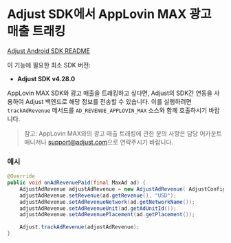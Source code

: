 # Adjust SDK에서 AppLovin MAX 광고 매출 트래킹

[Adjust Android SDK README][android-readme]

이 기능에 필요한 최소 SDK 버전:

- **Adjust SDK v4.28.0**

AppLovin MAX SDK와 광고 매출을 트래킹하고 싶다면, Adjust의 SDK간 연동을 사용하여 Adjust 백엔드로 해당 정보를 전송할 수 있습니다. 이를 실행하려면 `trackAdRevenue` 메서드를 `AD_REVENUE_APPLOVIN_MAX` 소스와 함께 호출하시기 바랍니다.

> 참고: AppLovin MAX와의 광고 매출 트래킹에 관한 문의 사항은 담당 어카운트 매니저나 [support@adjust.com](mailto:support@adjust.com)으로 연락주시기 바랍니다.

### 예시

```java
@Override
public void onAdRevenuePaid(final MaxAd ad) {
    AdjustAdRevenue adjustAdRevenue = new AdjustAdRevenue( AdjustConfig.AD_REVENUE_APPLOVIN_MAX);
    adjustAdRevenue.setRevenue(ad.getRevenue(), "USD");
    adjustAdRevenue.setAdRevenueNetwork(ad.getNetworkName());
    adjustAdRevenue.setAdRevenueUnit(ad.getAdUnitId());
    adjustAdRevenue.setAdRevenuePlacement(ad.getPlacement());

    Adjust.trackAdRevenue(adjustAdRevenue);
}

```

[android-readme]:    https://github.com/adjust/android_sdk/blob/master/doc/korean/README.md

